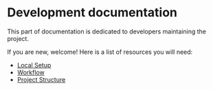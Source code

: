 # Development documentation

This part of documentation is dedicated to developers maintaining the project.

If you are new, welcome! Here is a list of resources you will need:

- [Local Setup](dev/local_setup)
- [Workflow](dev/workflow)
- [Project Structure](dev/structure)
